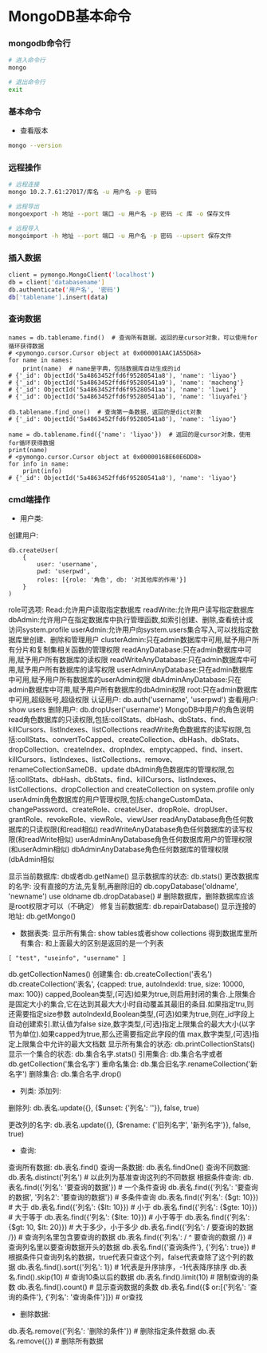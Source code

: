 # MongoDB基本命令


### mongodb命令行

```sh
# 进入命令行
mongo

# 退出命令行
exit
```


### 基本命令

* 查看版本

```sh
mongo --version
```


### 远程操作

```sh
# 远程连接
mongo 10.2.7.61:27017/库名 -u 用户名 -p 密码

# 远程导出
mongoexport -h 地址 --port 端口 -u 用户名 -p 密码 -c 库 -o 保存文件

# 远程导入
mongoimport -h 地址 --port 端口 -u 用户名 -p 密码 --upsert 保存文件
```


### 插入数据

```bash
client = pymongo.MongoClient('localhost')
db = client['databasename']
db.authenticate('用户名', '密码')
db['tablename'].insert(data)
```

### 查询数据
```
names = db.tablename.find()  # 查询所有数据，返回的是cursor对象，可以使用for循环获得数据
# <pymongo.cursor.Cursor object at 0x000001AAC1A55D68>
for name in names:
    print(name)  # name是字典，包括数据库自动生成的id
# {'_id': ObjectId('5a4863452ffd6f95280541a8'), 'name': 'liyao'}
# {'_id': ObjectId('5a4863452ffd6f95280541a9'), 'name': 'macheng'}
# {'_id': ObjectId('5a4863452ffd6f95280541aa'), 'name': 'liwei'}
# {'_id': ObjectId('5a4863452ffd6f95280541ab'), 'name': 'liuyafei'}
```
```
db.tablename.find_one()  # 查询第一条数据，返回的是dict对象
# {'_id': ObjectId('5a4863452ffd6f95280541a8'), 'name': 'liyao'}
```
```
name = db.tablename.find({'name': 'liyao'})  # 返回的是cursor对象，使用for循环获得数据
print(name)
# <pymongo.cursor.Cursor object at 0x0000016BE60E6DD8>
for info in name:
    print(info)
# {'_id': ObjectId('5a4863452ffd6f95280541a8'), 'name': 'liyao'}
```


### cmd端操作

* 用户类:

创建用户:

```
db.createUser(
    {
        user: 'username',
        pwd: 'userpwd',
        roles: [{role: '角色', db: '对其他库的作用'}]
    }
)
```
role可选项:
Read:允许用户读取指定数据库
readWrite:允许用户读写指定数据库
dbAdmin:允许用户在指定数据库中执行管理函数,如索引创建、删除,查看统计或访问system.profile
userAdmin:允许用户向system.users集合写入,可以找指定数据库里创建、删除和管理用户
clusterAdmin:只在admin数据库中可用,赋予用户所有分片和复制集相关函数的管理权限
readAnyDatabase:只在admin数据库中可用,赋予用户所有数据库的读权限
readWriteAnyDatabase:只在admin数据库中可用,赋予用户所有数据库的读写权限
userAdminAnyDatabase:只在admin数据库中可用,赋予用户所有数据库的userAdmin权限
dbAdminAnyDatabase:只在admin数据库中可用,赋予用户所有数据库的dbAdmin权限
root:只在admin数据库中可用,超级账号,超级权限
认证用户:
db.auth('username', 'userpwd')
查看用户:
show users
删除用户:
db.dropUser('username')
MongoDB中用户的角色说明
read角色数据库的只读权限,包括:collStats、dbHash、dbStats、find、killCursors、listIndexes、listCollections
readWrite角色数据库的读写权限,包括:collStats、convertToCapped、createCollection、dbHash、dbStats、dropCollection、createIndex、dropIndex、emptycapped、find、insert、killCursors、listIndexes、listCollections、remove、renameCollectionSameDB、update
dbAdmin角色数据库的管理权限,包括:collStats、dbHash、dbStats、find、killCursors、listIndexes、listCollections、dropCollection and createCollection on system.profile only
userAdmin角色数据库的用户管理权限,包括:changeCustomData、changePassword、createRole、createUser、dropRole、dropUser、grantRole、revokeRole、viewRole、viewUser
readAnyDatabase角色任何数据库的只读权限(和read相似)
readWriteAnyDatabase角色任何数据库的读写权限(和readWrite相似)
userAdminAnyDatabase角色任何数据库用户的管理权限(和userAdmin相似)
dbAdminAnyDatabase角色任何数据库的管理权限(dbAdmin相似


显示当前数据库:
db或者db.getName()
显示数据库的状态:
db.stats()
更改数据库的名字:
没有直接的方法,先复制,再删除旧的
db.copyDatabase('oldname', 'newname')
use oldname
db.dropDatabase()  # 删除数据库，删除数据库应该是root权限才可以（不确定）
修复当前数据库:
db.repairDatabase()
显示连接的地址:
db.getMongo()


* 数据表类:
显示所有集合:
show tables或者show collections
得到数据库里所有集合:
和上面最大的区别是返回的是一个列表
```
[ "test", "useinfo", "username" ]
```
db.getCollectionNames()
创建集合:
db.createCollection('表名')
db.createCollection('表名', {capped: true, autoIndexId: true, size: 10000, max: 100})
capped,Boolean类型,(可选)如果为true,则启用封闭的集合.上限集合是固定大小的集合,它在达到其最大大小时自动覆盖其最旧的条目.如果指定tru,则还需要指定size参数
autoIndexId,Boolean类型,(可选)如果为true,则在_id字段上自动创建索引.默认值为false
size,数字类型,(可选)指定上限集合的最大大小(以字节为单位).如果capped为true,那么还需要指定此字段的值
max,数字类型,(可选)指定上限集合中允许的最大文档数
显示所有集合的状态:
db.printCollectionStats()
显示一个集合的状态:
db.集合名字.stats()
引用集合:
db.集合名字或者db.getCollection('集合名字')
重命名集合:
db.集合旧名字.renameCollection('新名字')
删除集合:
db.集合名字.drop()


* 列类:
添加列:

删除列:
db.表名.update({}, {$unset: {'列名': ''}}, false, true)

更改列的名字:
db.表名.update({}, {$rename: {'旧列名字', '新列名字'}}, false, true)


* 查询:

查询所有数据:
db.表名.find()
查询一条数据:
db.表名.findOne()
查询不同数据:
db.表名.distinct('列名')  # 以此列为基准查询这列的不同数据
根据条件查询:
db.表名.find({'列名': '要查询的数据'})  # 一个条件查询
db.表名.find({'列名': '要查询的数据', '列名2': '要查询的数据'})  # 多条件查询
db.表名.find({'列名': {$gt: 10}})  # 大于
db.表名.find({'列名': {$lt: 10}})  # 小于
db.表名.find({'列名': {$gte: 10}})  # 大于等于
db.表名.find({'列名': {$lte: 10}})  # 小于等于
db.表名.find({'列名': {$gt: 10, $lt: 20}})  # 大于多少，小于多少
db.表名.find({'列名': / 要查询的数据 /})  # 查询列名里包含要查询的数据
db.表名.find({'列名': / ^ 要查询的数据 /})  # 查询列名里以要查询数据开头的数据
db.表名.find({'查询条件'}, {'列名': true})  # 根据条件只查询列名的数据，true代表只查这个列，false代表查除了这个列的数据
db.表名.find().sort({'列名': 1})  # 1代表是升序排序，-1代表降序排序
db.表名.find().skip(10)  # 查询10条以后的数据
db.表名.find().limit(10)  # 限制查询的条数
db.表名.find().count()  # 显示查询数据的条数
db.表名.find({$ or:[{'列名': '查询的条件'}, {'列名': '查询条件'}]})  # or查找


* 删除数据:

db.表名.remove({'列名': '删除的条件'})  # 删除指定条件数据
db.表名.remove({})  # 删除所有数据
